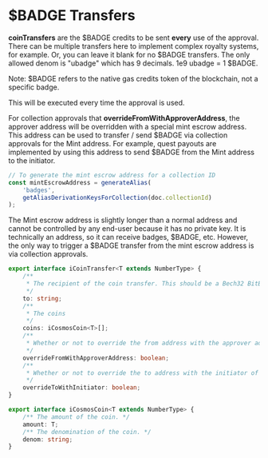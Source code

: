 # $BADGE Transfers

**coinTransfers** are the $BADGE credits to be sent **every** use of the approval. There can be multiple transfers here to implement complex royalty systems, for example. Or, you can leave it blank for no $BADGE transfers. The only allowed denom is "ubadge" which has 9 decimals. 1e9 ubadge = 1 $BADGE.

Note: $BADGE refers to the native gas credits token of the blockchain, not a specific badge.

This will be executed every time the approval is used.

For collection approvals that **overrideFromWithApproverAddress**, the approver address will be overridden with a special mint escrow address. This address can be used to transfer / send $BADGE via collection approvals for the Mint address. For example, quest payouts are implemented by using this address to send $BADGE from the Mint address to the initiator.

```typescript
// To generate the mint escrow address for a collection ID
const mintEscrowAddress = generateAlias(
    'badges',
    getAliasDerivationKeysForCollection(doc.collectionId)
);
```

The Mint escrow address is slightly longer than a normal address and cannot be controlled by any end-user because it has no private key. It is technically an address, so it can receive badges, $BADGE, etc. However, the only way to trigger a $BADGE transfer from the mint escrow address is via collection approvals.

```typescript
export interface iCoinTransfer<T extends NumberType> {
    /**
     * The recipient of the coin transfer. This should be a Bech32 BitBadges address.
     */
    to: string;
    /**
     * The coins
     */
    coins: iCosmosCoin<T>[];
    /**
     * Whether or not to override the from address with the approver address.
     */
    overrideFromWithApproverAddress: boolean;
    /**
     * Whether or not to override the to address with the initiator of the transaction.
     */
    overrideToWithInitiator: boolean;
}
```

```typescript
export interface iCosmosCoin<T extends NumberType> {
    /** The amount of the coin. */
    amount: T;
    /** The denomination of the coin. */
    denom: string;
}
```
